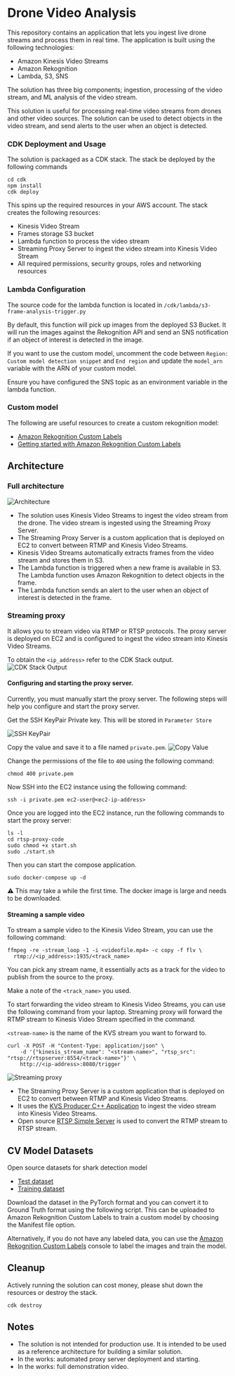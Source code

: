 # Drone Video Analysis
This repository contains an application that lets you ingest live drone streams and process them in real time. The application is built using the following technologies:
* Amazon Kinesis Video Streams
* Amazon Rekognition
* Lambda, S3, SNS

The solution has three big components; ingestion, processing of the video stream, and ML analysis of the video stream. 

This solution is useful for processing real-time video streams from drones and other video sources. The solution can be used to detect objects in the video stream, and send alerts to the user when an object is detected.

### CDK Deployment and Usage
The solution is packaged as a CDK stack. The stack be deployed by the following commands
```shell
cd cdk
npm install
cdk deploy
```

This spins up the required resources in your AWS account. The stack creates the following resources:
* Kinesis Video Stream
* Frames storage S3 bucket
* Lambda function to process the video stream
* Streaming Proxy Server to ingest the video stream into Kinesis Video Stream
* All required permissions, security groups, roles and networking resources





### Lambda Configuration
The source code for the lambda function is located in `/cdk/lambda/s3-frame-analysis-trigger.py`

By default, this function will pick up images from the deployed S3 Bucket. It will run the images against the Rekognition API and send an SNS notification if an object of interest is detected in the image. 

If you want to use the custom model, uncomment the code between `Region: Custom model detection snippet` and `End region` and update the `model_arn` variable with the ARN of your custom model.

Ensure you have configured the SNS topic as an environment variable in the lambda function.


### Custom  model
The following are useful resources to create a custom rekognition model:
* [Amazon Rekognition Custom Labels](https://docs.aws.amazon.com/rekognition/latest/customlabels-dg/what-is.html)
* [Getting started with Amazon Rekognition Custom Labels](https://docs.aws.amazon.com/rekognition/latest/customlabels-dg/getting-started.html)


## Architecture
### Full architecture
![Architecture](./docs/solution-overview.png)
* The solution uses Kinesis Video Streams to ingest the video stream from the drone. The video stream is ingested using the Streaming Proxy Server.
* The Streaming Proxy Server is a custom application that is deployed on EC2 to convert between RTMP and Kinesis Video Streams. 
* Kinesis Video Streams automatically extracts frames from the video stream and stores them in S3.
* The Lambda function is triggered when a new frame is available in S3. The Lambda function uses Amazon Rekognition to detect objects in the frame.
* The Lambda function sends an alert to the user when an object of interest is detected in the frame.

### Streaming proxy
It allows you to stream video via RTMP or RTSP protocols. The proxy server is deployed on EC2 and is configured to ingest the video stream into Kinesis Video Streams.




To obtain the `<ip_address>` refer to the CDK Stack output.
![CDK Stack Output](docs/cdk-stack-output.png)



#### Configuring and starting the proxy server. 
Currently, you must manually start the proxy server. The following steps will help you configure and start the proxy server.

Get the SSH KeyPair Private key. This will be stored in `Parameter Store`

![SSH KeyPair](docs/located-kp.png)

Copy the value and save it to a file named `private.pem`.
![Copy Value](docs/kp-value-copy.png)

Change the permissions of the file to `400` using the following command:
```shell
chmod 400 private.pem
```

Now SSH into the EC2 instance using the following command:
```shell
ssh -i private.pem ec2-user@<ec2-ip-address>
```

Once you are logged into the EC2 instance, run the following commands to start the proxy server:
```shell
ls -l
cd rtsp-proxy-code
sudo chmod +x start.sh
sudo ./start.sh
```

Then you can start the compose application. 
```shell
sudo docker-compose up -d
```

⚠️ This may take a while the first time. The docker image is large and needs to be downloaded.


#### Streaming a sample video
To stream a sample video to the Kinesis Video Stream, you can use the following command:

```shell
ffmpeg -re -stream_loop -1 -i <videofile.mp4> -c copy -f flv \
  rtmp://<ip_address>:1935/<track_name>
```

You can pick any stream name, it essentially acts as a track for the video to publish from the source to the proxy.

Make a note of the `<track_name>` you used.

To start forwarding the video stream to Kinesis Video Streams, you can use the following command from your laptop. 
Streaming proxy will forward the RTMP stream to Kinesis Video Stream specified in the command.

`<stream-name>` is the name of the KVS stream you want to forward to. 


```shell
curl -X POST -H "Content-Type: application/json" \
    -d '{"kinesis_stream_name": "<stream-name>", "rtsp_src": "rtsp://rtspserver:8554/<track-name>"}' \
    http://<ip-address>:8080/trigger
```


![Streaming proxy](./docs/proxy-server.png)
* The Streaming Proxy Server is a custom application that is deployed on EC2 to convert between RTMP and Kinesis Video Streams.
* It uses the [KVS Producer C++ Application](https://github.com/awslabs/amazon-kinesis-video-streams-producer-sdk-cpp) to ingest the video stream into Kinesis Video Streams.
* Open source [RTSP Simple Server](https://github.com/aler9/rtsp-simple-server) is used to convert the RTMP stream to RTSP stream.



## CV Model Datasets
Open source datasets for shark detection model
* [Test dataset](https://universe.roboflow.com/d4ms/sharkspotting-2shbe/dataset/3)
* [Training dataset](https://universe.roboflow.com/augie-doebling/sharkspotting)

Download the dataset in the PyTorch format and you can convert it to Ground Truth format using the following script.
This can be uploaded to Amazon Rekognition Custom Labels to train a custom model by choosing the Manifest file option. 

Alternatively, if you do not have any labeled data, you can use the [Amazon Rekognition Custom Labels](https://docs.aws.amazon.com/rekognition/latest/customlabels-dg/md-localize-objects.html) console to label the images and train the model.



## Cleanup
Actively running the solution can cost money, please shut down the resources or destroy the stack.
```
cdk destroy
```


## Notes
* The solution is not intended for production use. It is intended to be used as a reference architecture for building a similar solution.
* In the works: automated proxy server deployment and starting.
* In the works: full demonstration video.

